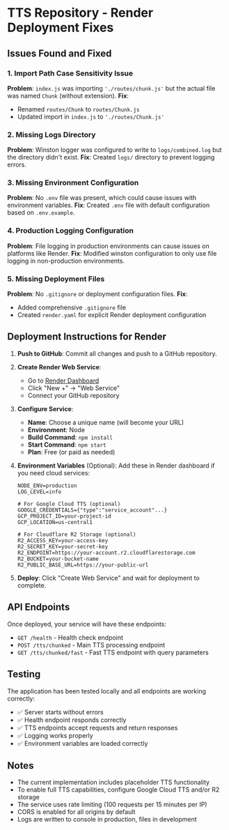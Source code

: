 # TTS Repository - Render Deployment Fixes

## Issues Found and Fixed

### 1. Import Path Case Sensitivity Issue
**Problem**: `index.js` was importing `'./routes/chunk.js'` but the actual file was named `Chunk` (without extension).
**Fix**: 
- Renamed `routes/Chunk` to `routes/Chunk.js`
- Updated import in `index.js` to `'./routes/Chunk.js'`

### 2. Missing Logs Directory
**Problem**: Winston logger was configured to write to `logs/combined.log` but the directory didn't exist.
**Fix**: Created `logs/` directory to prevent logging errors.

### 3. Missing Environment Configuration
**Problem**: No `.env` file was present, which could cause issues with environment variables.
**Fix**: Created `.env` file with default configuration based on `.env.example`.

### 4. Production Logging Configuration
**Problem**: File logging in production environments can cause issues on platforms like Render.
**Fix**: Modified winston configuration to only use file logging in non-production environments.

### 5. Missing Deployment Files
**Problem**: No `.gitignore` or deployment configuration files.
**Fix**: 
- Added comprehensive `.gitignore` file
- Created `render.yaml` for explicit Render deployment configuration

## Deployment Instructions for Render

1. **Push to GitHub**: Commit all changes and push to a GitHub repository.

2. **Create Render Web Service**:
   - Go to [Render Dashboard](https://dashboard.render.com)
   - Click "New +" → "Web Service"
   - Connect your GitHub repository

3. **Configure Service**:
   - **Name**: Choose a unique name (will become your URL)
   - **Environment**: Node
   - **Build Command**: `npm install`
   - **Start Command**: `npm start`
   - **Plan**: Free (or paid as needed)

4. **Environment Variables** (Optional):
   Add these in Render dashboard if you need cloud services:
   ```
   NODE_ENV=production
   LOG_LEVEL=info
   
   # For Google Cloud TTS (optional)
   GOOGLE_CREDENTIALS={"type":"service_account"...}
   GCP_PROJECT_ID=your-project-id
   GCP_LOCATION=us-central1
   
   # For Cloudflare R2 Storage (optional)
   R2_ACCESS_KEY=your-access-key
   R2_SECRET_KEY=your-secret-key
   R2_ENDPOINT=https://your-account.r2.cloudflarestorage.com
   R2_BUCKET=your-bucket-name
   R2_PUBLIC_BASE_URL=https://your-public-url
   ```

5. **Deploy**: Click "Create Web Service" and wait for deployment to complete.

## API Endpoints

Once deployed, your service will have these endpoints:

- `GET /health` - Health check endpoint
- `POST /tts/chunked` - Main TTS processing endpoint
- `GET /tts/chunked/fast` - Fast TTS endpoint with query parameters

## Testing

The application has been tested locally and all endpoints are working correctly:
- ✅ Server starts without errors
- ✅ Health endpoint responds correctly
- ✅ TTS endpoints accept requests and return responses
- ✅ Logging works properly
- ✅ Environment variables are loaded correctly

## Notes

- The current implementation includes placeholder TTS functionality
- To enable full TTS capabilities, configure Google Cloud TTS and/or R2 storage
- The service uses rate limiting (100 requests per 15 minutes per IP)
- CORS is enabled for all origins by default
- Logs are written to console in production, files in development

